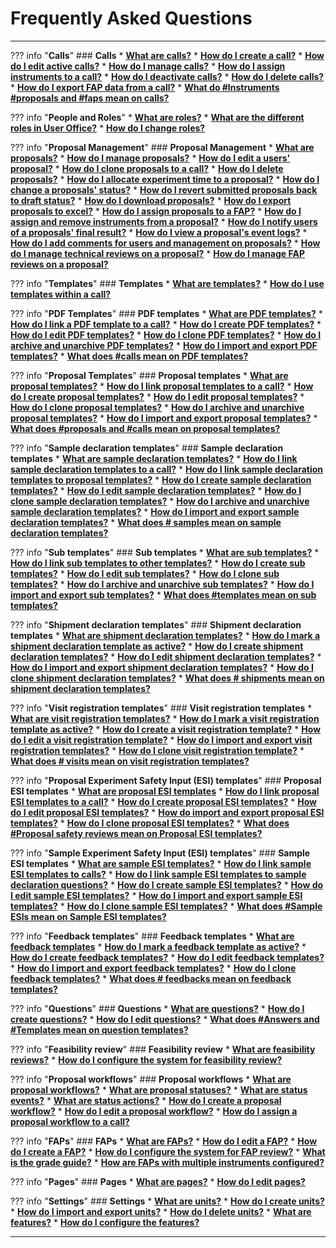 # Frequently Asked Questions

_________________________________________________________________________________________________________

??? info "**Calls**"
    ### **Calls**
    * [**What are calls?**](user-guide/user-officer/creating_call.md) 
    * [**How do I create a call?**](user-guide/user-officer/creating_call.md) 
    * [**How do I edit active calls?**](user-guide/user-officer/creating_call.md)
    * [**How do I manage calls?**](user-guide/user-officer/creating_call.md)
        * [**How do I assign instruments to a call?**](user-guide/user-officer/creating_call.md)
        * [**How do I deactivate calls?**](user-guide/user-officer/creating_call.md)
        * [**How do I delete calls?**](user-guide/user-officer/creating_call.md)
        * [**How do I export FAP data from a call?**](user-guide/user-officer/creating_call.md)
        * [**What do #Instruments #proposals and #faps mean on calls?**](user-guide/user-officer/creating_call.md)

??? info "**People and Roles**"
    * [**What are roles?**](user-guide/user-officer/roles.md)
    * [**What are the different roles in User Office?**](user-guide/user-officer/roles.md)
    * [**How do I change roles?**](user-guide/user-officer/roles.md)

??? info "**Proposal Management**"
    ### **Proposal Management**
    * [**What are proposals?**](user-guide/user-officer/proposal.md)
    * [**How do I manage proposals?**](user-guide/user-officer/proposal.md)
        * [**How do I edit a users' proposal?**](user-guide/user-officer/proposal.md)
        * [**How do I clone proposals to a call?**](user-guide/user-officer/proposal.md)
        * [**How do I delete proposals?**](user-guide/user-officer/proposal.md)
        * [**How do I allocate experiment time to a proposal?**](user-guide/user-officer/proposal.md)
        * [**How do I change a proposals' status?**](user-guide/user-officer/proposal.md)
            * [**How do I revert submitted proposals back to draft status?**](user-guide/user-officer/proposal.md)
        * [**How do I download proposals?**](user-guide/user-officer/proposal.md)
        * [**How do I export proposals to excel?**](user-guide/user-officer/proposal.md)
        * [**How do I assign proposals to a FAP?**](user-guide/user-officer/proposal.md)
        * [**How do I assign and remove instruments from a proposal?**](user-guide/user-officer/proposal.md)
        * [**How do I notify users of a proposals' final result?**](user-guide/user-officer/proposal.md)
        * [**How do I view a proposal's event logs?**](user-guide/user-officer/proposal.md)
        * [**How do I add comments for users and management on proposals?**](user-guide/user-officer/proposal.md)
        * [**How do I manage technical reviews on a proposal?**](user-guide/user-officer/proposal.md)
        * [**How do I manage FAP reviews on a proposal?**](user-guide/user-officer/proposal.md)

??? info "**Templates**"
    ### **Templates**
    * [**What are templates?**](user-guide/user-officer/creating_templates.md)
    * [**How do I use templates within a call?**](user-guide/user-officer/creating_templates.md)

??? info "**PDF Templates**"
    ### **PDF templates**
    * [**What are PDF templates?**](user-guide/user-officer/templates/pdf_template.md)
    * [**How do I link a PDF template to a call?**](user-guide/user-officer/templates/pdf_template.md)
    * [**How do I create PDF templates?**](user-guide/user-officer/templates/pdf_template.md)
    * [**How do I edit PDF templates?**](user-guide/user-officer/templates/pdf_template.md)
    * [**How do I clone PDF templates?**](user-guide/user-officer/templates/pdf_template.md)
    * [**How do I archive and unarchive PDF templates?**](user-guide/user-officer/templates/pdf_template.md)
    * [**How do I import and export PDF templates?**](user-guide/user-officer/templates/pdf_template.md)
    * [**What does #calls mean on PDF templates?**](user-guide/user-officer/templates/pdf_template.md)

??? info "**Proposal Templates**"
    ### **Proposal templates**
    * [**What are proposal templates?**](user-guide/user-officer/templates/proposal_template.md)
    * [**How do I link proposal templates to a call?**](user-guide/user-officer/templates/proposal_template.md)
    * [**How do I create proposal templates?**](user-guide/user-officer/templates/proposal_template.md)
    * [**How do I edit proposal templates?**](user-guide/user-officer/templates/proposal_template.md)
    * [**How do I clone proposal templates?**](user-guide/user-officer/templates/proposal_template.md)
    * [**How do I archive and unarchive proposal templates?**](user-guide/user-officer/templates/proposal_template.md)
    * [**How do I import and export proposal templates?**](user-guide/user-officer/templates/proposal_template.md)
    * [**What does #proposals and #calls mean on proposal templates?**](user-guide/user-officer/templates/proposal_template.md)

??? info "**Sample declaration templates**"
    ### **Sample declaration templates**
    * [**What are sample declaration templates?**](user-guide/user-officer/templates/sampledec_template.md)
    * [**How do I link sample declaration templates to a call?**](user-guide/user-officer/templates/sampledec_template.md)
    * [**How do I link sample declaration templates to proposal templates?**](user-guide/user-officer/templates/sampledec_template.md)
    * [**How do I create sample declaration templates?**](user-guide/user-officer/templates/sampledec_template.md)
    * [**How do I edit sample declaration templates?**](user-guide/user-officer/templates/sampledec_template.md)
    * [**How do I clone sample declaration templates?**](user-guide/user-officer/templates/sampledec_template.md)
    * [**How do I archive and unarchive sample declaration templates?**](user-guide/user-officer/templates/sampledec_template.md)
    * [**How do I import and export sample declaration templates?**](user-guide/user-officer/templates/sampledec_template.md)
    * [**What does # samples mean on sample declaration templates?**](user-guide/user-officer/templates/sampledec_template.md)

??? info "**Sub templates**"
    ### **Sub templates**
    * [**What are sub templates?**](user-guide/user-officer/templates/sub_template.md)
    * [**How do I link sub templates to other templates?**](user-guide/user-officer/templates/sub_template.md)
    * [**How do I create sub templates?**](user-guide/user-officer/templates/sub_template.md)
    * [**How do I edit sub templates?**](user-guide/user-officer/templates/sub_template.md)
    * [**How do I clone sub templates?**](user-guide/user-officer/templates/sub_template.md)
    * [**How do I archive and unarchive sub templates?**](user-guide/user-officer/templates/sub_template.md)
    * [**How do I import and export sub templates?**](user-guide/user-officer/templates/sub_template.md)
    * [**What does #templates mean on sub templates?**](user-guide/user-officer/templates/sub_template.md)

??? info "**Shipment declaration templates**"
    ### **Shipment declaration templates**
    * [**What are shipment declaration templates?**](user-guide/user-officer/templates/shipment_template.md)
    * [**How do I mark a shipment declaration template as active?**](user-guide/user-officer/templates/shipment_template.md)
    * [**How do I create shipment declaration templates?**](user-guide/user-officer/templates/shipment_template.md)
    * [**How do I edit shipment declaration templates?**](user-guide/user-officer/templates/shipment_template.md)
    * [**How do I import and export shipment declaration templates?**](user-guide/user-officer/templates/shipment_template.md)
    * [**How do I clone shipment declaration templates?**](user-guide/user-officer/templates/shipment_template.md)
    * [**What does # shipments mean on shipment declaration templates?**](user-guide/user-officer/templates/shipment_template.md)

??? info "**Visit registration templates**"
    ### **Visit registration templates**
    * [**What are visit registration templates?**](user-guide/user-officer/templates/visit_template.md)
    * [**How do I mark a visit registration template as active?**](user-guide/user-officer/templates/visit_template.md)
    * [**How do I create a visit registration template?**](user-guide/user-officer/templates/visit_template.md)
    * [**How do I edit a visit registration template?**](user-guide/user-officer/templates/visit_template.md)
    * [**How do I import and export visit registration templates?**](user-guide/user-officer/templates/visit_template.md)
    * [**How do I clone visit registration template?**](user-guide/user-officer/templates/visit_template.md)
    * [**What does # visits mean on visit registration templates?**](user-guide/user-officer/templates/visit_template.md)

??? info "**Proposal Experiment Safety Input (ESI) templates**"
    ### **Proposal ESI templates**
    * [**What are proposal ESI templates**](user-guide/user-officer/templates/proposalESI_template.md)
    * [**How do I link proposal ESI templates to a call?**](user-guide/user-officer/templates/proposalESI_template.md)
    * [**How do I create proposal ESI templates?**](user-guide/user-officer/templates/proposalESI_template.md)
    * [**How do I edit proposal ESI templates?**](user-guide/user-officer/templates/proposalESI_template.md)
    * [**How do import and export proposal ESI templates?**](user-guide/user-officer/templates/proposalESI_template.md)
    * [**How do I clone proposal ESI templates?**](user-guide/user-officer/templates/proposalESI_template.md)
    * [**What does #Proposal safety reviews mean on Proposal ESI templates?**](user-guide/user-officer/templates/proposalESI_template.md)

??? info "**Sample Experiment Safety Input (ESI) templates**"
    ### **Sample ESI templates**
    * [**What are sample ESI templates?**](user-guide/user-officer/templates/sampleESI_template.md)
    * [**How do I link sample ESI templates to calls?**](user-guide/user-officer/templates/sampleESI_template.md)
    * [**How do I link sample ESI templates to sample declaration questions?**](user-guide/user-officer/templates/sampleESI_template.md)
    * [**How do I create sample ESI templates?**](user-guide/user-officer/templates/sampleESI_template.md)
    * [**How do I edit sample ESI templates?**](user-guide/user-officer/templates/sampleESI_template.md)
    * [**How do I import and export sample ESI templates?**](user-guide/user-officer/templates/sampleESI_template.md)
    * [**How do I clone sample ESI templates?**](user-guide/user-officer/templates/sampleESI_template.md)
    * [**What does #Sample ESIs mean on Sample ESI templates?**](user-guide/user-officer/templates/sampleESI_template.md)

??? info "**Feedback templates**"
    ### **Feedback templates**
    * [**What are feedback templates**](user-guide/user-officer/templates/feedback_template.md)
    * [**How do I mark a feedback template as active?**](user-guide/user-officer/templates/feedback_template.md)
    * [**How do I create feedback templates?**](user-guide/user-officer/templates/feedback_template.md)
    * [**How do I edit feedback templates?**](user-guide/user-officer/templates/feedback_template.md)
    * [**How do I import and export feedback templates?**](user-guide/user-officer/templates/feedback_template.md)
    * [**How do I clone feedback templates?**](user-guide/user-officer/templates/feedback_template.md)
    * [**What does # feedbacks mean on feedback templates?**](user-guide/user-officer/templates/feedback_template.md)

??? info "**Questions**"
    ### **Questions**
    * [**What are questions?**](user-guide/user-officer/questions.md)
    * [**How do I create questions?**](user-guide/user-officer/questions.md)
    * [**How do I edit questions?**](user-guide/user-officer/questions.md)
    * [**What does #Answers and #Templates mean on question templates?**](user-guide/user-officer/questions.md)

??? info "**Feasibility review**"
    ### **Feasibility review**
    * [**What are feasibility reviews?**](user-guide/user-officer/feasibility_review.md)
    * [**How do I configure the system for feasibility review?**](user-guide/user-officer/feasibility_review.md)

??? info "**Proposal workflows**"
    ### **Proposal workflows**
    * [**What are proposal workflows?**](user-guide/user-officer/settings/proposal_workflow.md)
    * [**What are proposal statuses?**](user-guide/user-officer/settings/proposal_workflow.md)
    * [**What are status events?**](user-guide/user-officer/settings/proposal_workflow.md)
    * [**What are status actions?**](user-guide/user-officer/settings/proposal_workflow.md)
    * [**How do I create a proposal workflow?**](user-guide/user-officer/settings/proposal_workflow.md)
    * [**How do I edit a proposal workflow?**](user-guide/user-officer/settings/proposal_workflow.md)
    * [**How do I assign a proposal workflow to a call?**](user-guide/user-officer/settings/proposal_workflow.md)

??? info "**FAPs**"
    ### **FAPs**
    * [**What are FAPs?**](user-guide/user-officer/fap.md)
    * [**How do I edit a FAP?**](user-guide/user-officer/fap.md)
    * [**How do I create a FAP?**](user-guide/user-officer/fap.md)
    * [**How do I configure the system for FAP review?**](user-guide/user-officer/fap.md)
    * [**What is the grade guide?**](user-guide/user-officer/fap.md)
    * [**How are FAPs with multiple instruments configured?**](user-guide/user-officer/fap.md)

??? info "**Pages**"
    ### **Pages**
    * [**What are pages?**](user-guide/user-officer/page.md)
    * [**How do I edit pages?**](user-guide/user-officer/page.md)

??? info "**Settings**"
    ### **Settings**
    * [**What are units?**](user-guide/user-officer/settings/units.md)
    * [**How do I create units?**](user-guide/user-officer/settings/units.md)
    * [**How do I import and export units?**](user-guide/user-officer/settings/units.md)
    * [**How do I delete units?**](user-guide/user-officer/settings/units.md)
    * [**What are features?**](user-guide/user-officer/settings/features.md)
    * [**How do I configure the features?**](user-guide/user-officer/settings/features.md)

_________________________________________________________________________________________________________
